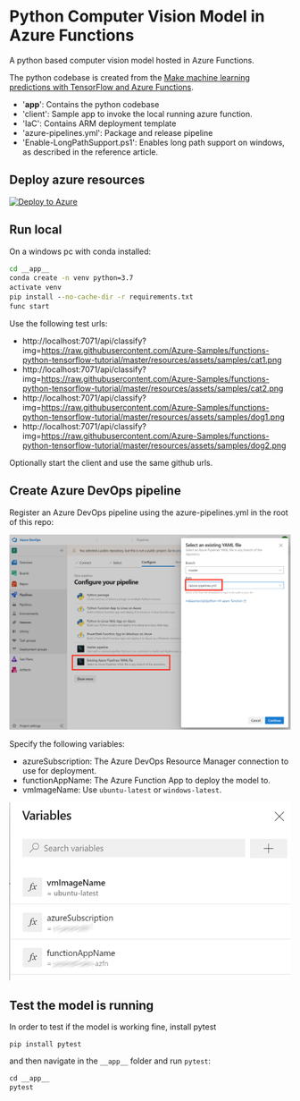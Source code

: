 # Python Computer Vision Model in Azure Functions

A python based computer vision model hosted in Azure Functions.

The python codebase is created from the [Make machine learning predictions with TensorFlow and Azure Functions](https://docs.microsoft.com/azure/azure-functions/functions-machine-learning-tensorflow?WT.mc_id=functionspython-github-antchu). 

- '__app__': Contains the python codebase
- 'client': Sample app to invoke the local running azure function.
- 'IaC': Contains ARM deployment template
- 'azure-pipelines.yml': Package and release pipeline
- 'Enable-LongPathSupport.ps1': Enables long path support on windows, as described in the reference article.

## Deploy azure resources

[![Deploy to Azure](http://azuredeploy.net/deploybutton.png)](https://portal.azure.com/#create/Microsoft.Template/uri/https%3A%2F%2Fraw.githubusercontent.com%2Frndazurescript%2Fpython-ml-azure-function%2Fmaster%2FIaC%2Fazure-function.deploy.json)

## Run local

On a windows pc with conda installed:

``` cmd
cd __app__
conda create -n venv python=3.7
activate venv
pip install --no-cache-dir -r requirements.txt
func start
```

Use the following test urls:
- http://localhost:7071/api/classify?img=https://raw.githubusercontent.com/Azure-Samples/functions-python-tensorflow-tutorial/master/resources/assets/samples/cat1.png
- http://localhost:7071/api/classify?img=https://raw.githubusercontent.com/Azure-Samples/functions-python-tensorflow-tutorial/master/resources/assets/samples/cat2.png
- http://localhost:7071/api/classify?img=https://raw.githubusercontent.com/Azure-Samples/functions-python-tensorflow-tutorial/master/resources/assets/samples/dog1.png
- http://localhost:7071/api/classify?img=https://raw.githubusercontent.com/Azure-Samples/functions-python-tensorflow-tutorial/master/resources/assets/samples/dog2.png

Optionally start the client and use the same github urls.

## Create Azure DevOps pipeline

Register an Azure DevOps pipeline using the azure-pipelines.yml in the root of this repo:

![Register Azure DevOps pipeline](./README.ConfigureAzureDevOpsPipeline.png)

Specify the following variables:
- azureSubscription: The Azure DevOps Resource Manager connection to use for deployment.
- functionAppName: The Azure Function App to deploy the model to.
- vmImageName: Use `ubuntu-latest` or `windows-latest`.

![Azure DevOps variables](./README.devopsvariables.png)


## Test the model is running

In order to test if the model is working fine, install pytest
```
pip install pytest
```

and then navigate in the `__app__` folder and run `pytest`:

```
cd __app__
pytest
```

